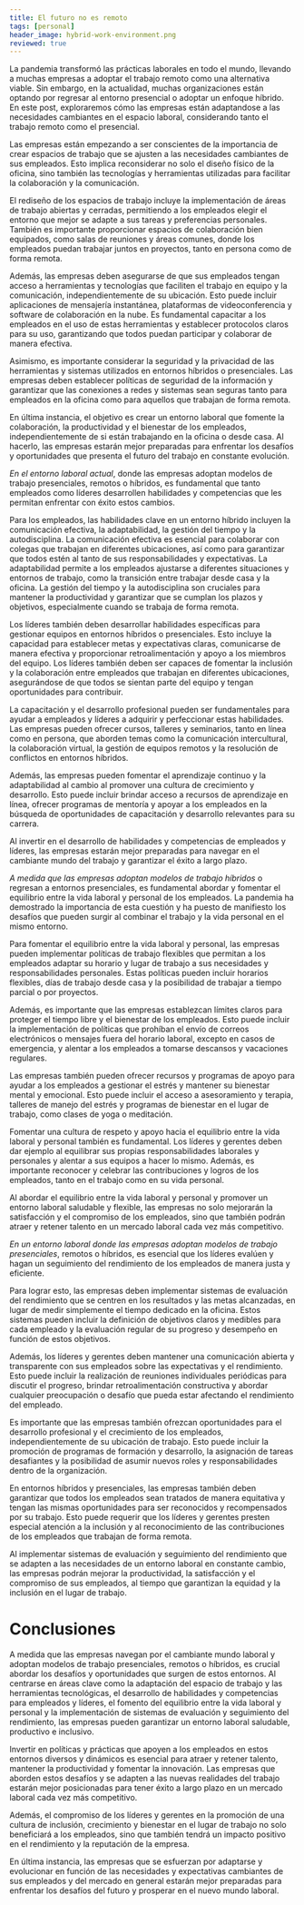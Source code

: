 ```yaml
---
title: El futuro no es remoto
tags: [personal]
header_image: hybrid-work-environment.png
reviewed: true
---
```

La pandemia transformó las prácticas laborales en todo el mundo, llevando a muchas empresas a adoptar el trabajo remoto como una alternativa viable. Sin embargo, en la actualidad, muchas organizaciones están optando por regresar al entorno presencial o adoptar un enfoque híbrido. En este post, exploraremos cómo las empresas están adaptandose a las necesidades cambiantes en el espacio laboral, considerando tanto el trabajo remoto como el presencial.

Las empresas están empezando a ser conscientes de la importancia de crear espacios de trabajo que se ajusten a las necesidades cambiantes de sus empleados. Esto implica reconsiderar no solo el diseño físico de la oficina, sino también las tecnologías y herramientas utilizadas para facilitar la colaboración y la comunicación.

El rediseño de los espacios de trabajo incluye la implementación de áreas de trabajo abiertas y cerradas, permitiendo a los empleados elegir el entorno que mejor se adapte a sus tareas y preferencias personales. También es importante proporcionar espacios de colaboración bien equipados, como salas de reuniones y áreas comunes, donde los empleados puedan trabajar juntos en proyectos, tanto en persona como de forma remota.

Además, las empresas deben asegurarse de que sus empleados tengan acceso a herramientas y tecnologías que faciliten el trabajo en equipo y la comunicación, independientemente de su ubicación. Esto puede incluir aplicaciones de mensajería instantánea, plataformas de videoconferencia y software de colaboración en la nube. Es fundamental capacitar a los empleados en el uso de estas herramientas y establecer protocolos claros para su uso, garantizando que todos puedan participar y colaborar de manera efectiva.

Asimismo, es importante considerar la seguridad y la privacidad de las herramientas y sistemas utilizados en entornos híbridos o presenciales. Las empresas deben establecer políticas de seguridad de la información y garantizar que las conexiones a redes y sistemas sean seguras tanto para empleados en la oficina como para aquellos que trabajan de forma remota.

En última instancia, el objetivo es crear un entorno laboral que fomente la colaboración, la productividad y el bienestar de los empleados, independientemente de si están trabajando en la oficina o desde casa. Al hacerlo, las empresas estarán mejor preparadas para enfrentar los desafíos y oportunidades que presenta el futuro del trabajo en constante evolución.

*En el entorno laboral actual*, donde las empresas adoptan modelos de trabajo presenciales, remotos o híbridos, es fundamental que tanto empleados como líderes desarrollen habilidades y competencias que les permitan enfrentar con éxito estos cambios.

Para los empleados, las habilidades clave en un entorno híbrido incluyen la comunicación efectiva, la adaptabilidad, la gestión del tiempo y la autodisciplina. La comunicación efectiva es esencial para colaborar con colegas que trabajan en diferentes ubicaciones, así como para garantizar que todos estén al tanto de sus responsabilidades y expectativas. La adaptabilidad permite a los empleados ajustarse a diferentes situaciones y entornos de trabajo, como la transición entre trabajar desde casa y la oficina. La gestión del tiempo y la autodisciplina son cruciales para mantener la productividad y garantizar que se cumplan los plazos y objetivos, especialmente cuando se trabaja de forma remota.

Los líderes también deben desarrollar habilidades específicas para gestionar equipos en entornos híbridos o presenciales. Esto incluye la capacidad para establecer metas y expectativas claras, comunicarse de manera efectiva y proporcionar retroalimentación y apoyo a los miembros del equipo. Los líderes también deben ser capaces de fomentar la inclusión y la colaboración entre empleados que trabajan en diferentes ubicaciones, asegurándose de que todos se sientan parte del equipo y tengan oportunidades para contribuir.

La capacitación y el desarrollo profesional pueden ser fundamentales para ayudar a empleados y líderes a adquirir y perfeccionar estas habilidades. Las empresas pueden ofrecer cursos, talleres y seminarios, tanto en línea como en persona, que aborden temas como la comunicación intercultural, la colaboración virtual, la gestión de equipos remotos y la resolución de conflictos en entornos híbridos.

Además, las empresas pueden fomentar el aprendizaje continuo y la adaptabilidad al cambio al promover una cultura de crecimiento y desarrollo. Esto puede incluir brindar acceso a recursos de aprendizaje en línea, ofrecer programas de mentoría y apoyar a los empleados en la búsqueda de oportunidades de capacitación y desarrollo relevantes para su carrera.

Al invertir en el desarrollo de habilidades y competencias de empleados y líderes, las empresas estarán mejor preparadas para navegar en el cambiante mundo del trabajo y garantizar el éxito a largo plazo.

*A medida que las empresas adoptan modelos de trabajo híbridos* o regresan a entornos presenciales, es fundamental abordar y fomentar el equilibrio entre la vida laboral y personal de los empleados. La pandemia ha demostrado la importancia de esta cuestión y ha puesto de manifiesto los desafíos que pueden surgir al combinar el trabajo y la vida personal en el mismo entorno.

Para fomentar el equilibrio entre la vida laboral y personal, las empresas pueden implementar políticas de trabajo flexibles que permitan a los empleados adaptar su horario y lugar de trabajo a sus necesidades y responsabilidades personales. Estas políticas pueden incluir horarios flexibles, días de trabajo desde casa y la posibilidad de trabajar a tiempo parcial o por proyectos.

Además, es importante que las empresas establezcan límites claros para proteger el tiempo libre y el bienestar de los empleados. Esto puede incluir la implementación de políticas que prohíban el envío de correos electrónicos o mensajes fuera del horario laboral, excepto en casos de emergencia, y alentar a los empleados a tomarse descansos y vacaciones regulares.

Las empresas también pueden ofrecer recursos y programas de apoyo para ayudar a los empleados a gestionar el estrés y mantener su bienestar mental y emocional. Esto puede incluir el acceso a asesoramiento y terapia, talleres de manejo del estrés y programas de bienestar en el lugar de trabajo, como clases de yoga o meditación.

Fomentar una cultura de respeto y apoyo hacia el equilibrio entre la vida laboral y personal también es fundamental. Los líderes y gerentes deben dar ejemplo al equilibrar sus propias responsabilidades laborales y personales y alentar a sus equipos a hacer lo mismo. Además, es importante reconocer y celebrar las contribuciones y logros de los empleados, tanto en el trabajo como en su vida personal.

Al abordar el equilibrio entre la vida laboral y personal y promover un entorno laboral saludable y flexible, las empresas no solo mejorarán la satisfacción y el compromiso de los empleados, sino que también podrán atraer y retener talento en un mercado laboral cada vez más competitivo.

*En un entorno laboral donde las empresas adoptan modelos de trabajo presenciales*, remotos o híbridos, es esencial que los líderes evalúen y hagan un seguimiento del rendimiento de los empleados de manera justa y eficiente.

Para lograr esto, las empresas deben implementar sistemas de evaluación del rendimiento que se centren en los resultados y las metas alcanzadas, en lugar de medir simplemente el tiempo dedicado en la oficina. Estos sistemas pueden incluir la definición de objetivos claros y medibles para cada empleado y la evaluación regular de su progreso y desempeño en función de estos objetivos.

Además, los líderes y gerentes deben mantener una comunicación abierta y transparente con sus empleados sobre las expectativas y el rendimiento. Esto puede incluir la realización de reuniones individuales periódicas para discutir el progreso, brindar retroalimentación constructiva y abordar cualquier preocupación o desafío que pueda estar afectando el rendimiento del empleado.

Es importante que las empresas también ofrezcan oportunidades para el desarrollo profesional y el crecimiento de los empleados, independientemente de su ubicación de trabajo. Esto puede incluir la promoción de programas de formación y desarrollo, la asignación de tareas desafiantes y la posibilidad de asumir nuevos roles y responsabilidades dentro de la organización.

En entornos híbridos y presenciales, las empresas también deben garantizar que todos los empleados sean tratados de manera equitativa y tengan las mismas oportunidades para ser reconocidos y recompensados por su trabajo. Esto puede requerir que los líderes y gerentes presten especial atención a la inclusión y al reconocimiento de las contribuciones de los empleados que trabajan de forma remota.

Al implementar sistemas de evaluación y seguimiento del rendimiento que se adapten a las necesidades de un entorno laboral en constante cambio, las empresas podrán mejorar la productividad, la satisfacción y el compromiso de sus empleados, al tiempo que garantizan la equidad y la inclusión en el lugar de trabajo.

# Conclusiones

A medida que las empresas navegan por el cambiante mundo laboral y adoptan modelos de trabajo presenciales, remotos o híbridos, es crucial abordar los desafíos y oportunidades que surgen de estos entornos. Al centrarse en áreas clave como la adaptación del espacio de trabajo y las herramientas tecnológicas, el desarrollo de habilidades y competencias para empleados y líderes, el fomento del equilibrio entre la vida laboral y personal y la implementación de sistemas de evaluación y seguimiento del rendimiento, las empresas pueden garantizar un entorno laboral saludable, productivo e inclusivo.

Invertir en políticas y prácticas que apoyen a los empleados en estos entornos diversos y dinámicos es esencial para atraer y retener talento, mantener la productividad y fomentar la innovación. Las empresas que aborden estos desafíos y se adapten a las nuevas realidades del trabajo estarán mejor posicionadas para tener éxito a largo plazo en un mercado laboral cada vez más competitivo.

Además, el compromiso de los líderes y gerentes en la promoción de una cultura de inclusión, crecimiento y bienestar en el lugar de trabajo no solo beneficiará a los empleados, sino que también tendrá un impacto positivo en el rendimiento y la reputación de la empresa.

En última instancia, las empresas que se esfuerzan por adaptarse y evolucionar en función de las necesidades y expectativas cambiantes de sus empleados y del mercado en general estarán mejor preparadas para enfrentar los desafíos del futuro y prosperar en el nuevo mundo laboral.
